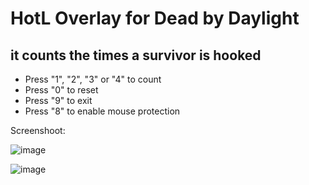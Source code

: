# HotL Overlay for Dead by Daylight

<h2>it counts the times a survivor is hooked</h2> 

<ul>
  <li>Press "1", "2", "3" or "4" to count</li>
  <li>Press "0" to reset</li>
  <li>Press "9" to exit</li>
  <li>Press "8" to enable mouse protection</li>
</ul>

Screenshoot:

![image](https://user-images.githubusercontent.com/63518404/217078397-fdb1d55d-c0e3-4c7f-a6fd-3a586dcbc497.png)

![image](https://user-images.githubusercontent.com/63518404/217120012-a0d03790-561b-4094-8950-1575a291cde9.png)

